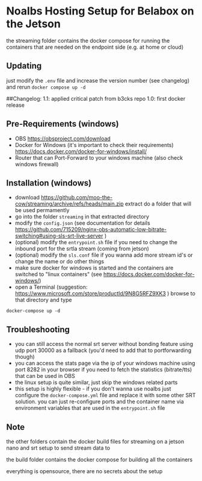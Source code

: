 # Noalbs Hosting Setup for Belabox on the Jetson
the streaming folder contains the docker compose for running the containers that are needed on the endpoint side (e.g. at home or cloud)

## Updating
just modify the `.env` file and increase the version number (see changelog)
and rerun `docker compose up -d`

##Changelog:
1.1: applied critical patch from b3cks repo
1.0: first docker release

## Pre-Requirements (windows)
+ OBS https://obsproject.com/download
+ Docker for Windows (it's important to check their requirements) https://docs.docker.com/docker-for-windows/install/
+ Router that can Port-Forward to your windows machine (also check windows firewall)

## Installation (windows)
+ download https://github.com/moo-the-cow/streaming/archive/refs/heads/main.zip extract do a folder that will be used permamently
+ go into the folder `streaming` in that extracted directory
+ modify the `config.json` (see documentation for details https://github.com/715209/nginx-obs-automatic-low-bitrate-switching#using-sls-srt-live-server )
+ (optional) modify the `entrypoint.sh` file if you need to change the inbound port for the srtla stream (coming from jetson)
+ (optional) modify the `sls.conf` file if you wanna add more stream id's or change the name or do other things
+ make sure docker for windows is started and the containers are switched to "linux containers" (see https://docs.docker.com/docker-for-windows/)
+ open a Terminal (suggestion: https://www.microsoft.com/store/productId/9N8G5RFZ9XK3 ) browse to that directory and type
```
docker-compose up -d
```

## Troubleshooting
+ you can still access the normal srt server without bonding feature using udp port 30000 as a fallback (you'd need to add that to portforwarding though)
+ you can access the stats page via the ip of your windows machine using port 8282 in your browser if you need to fetch the statistics (bitrate/tts) that can be used in OBS
+ the linux setup is quite similar, just skip the windows related parts
+ this setup is highly flexible - if you don't wanna use noalbs just configure the `docker-compose.yml` file and replace it with some other SRT solution. you can just re-configure ports and the container name via environment variables that are used in the `entrypoint.sh` file

## Note
the other folders contain the docker build files for streaming on a jetson nano and srt setup to send stream data to

the build folder contains the docker compose for building all the containers

everything is opensource, there are no secrets about the setup
